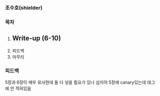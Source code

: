 ### 조수호(shielder)

### 목차
1. Write-up (6-10)
   - 
1. 피드백
2. 마무리

### 피드백

5장과 6장이 매우 유사한데 둘 다 넣을 필요가 있나
심지어 5장에 canary있는데 태그에 안 적혀있음

